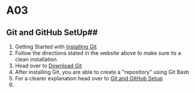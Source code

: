 # A03
## Git and GitHub SetUp##
1. Getting Started with [Installing Git](https://git-scm.com/book/en/v2/Getting-Started-Installing-Git)
2. Follow the directions stated in the website above to make sure its a clean installation
3. Head over to [Download Git](https://git-scm.com/download/win)
4. After installing Git, you are able to create a "repository" using Git Bash
5. For a clearer explanation head over to [Git and GitHub Setup](https://www.codecademy.com/article/f1-u3-git-setup)
6. 
